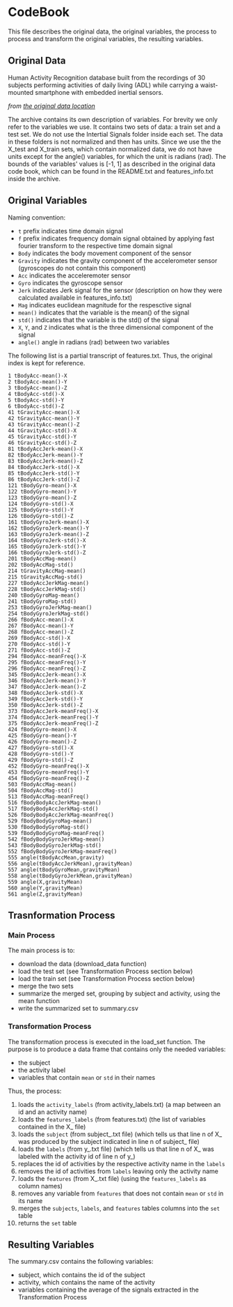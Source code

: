 # CodeBook

This file describes the original data, the original variables, the process to process and transform the original variables, the resulting variables.

## Original Data

Human Activity Recognition database built from the recordings of 30 subjects performing activities of daily living (ADL) while carrying a waist-mounted smartphone with embedded inertial sensors.

_from [the original data location](https://archive.ics.uci.edu/dataset/240/human+activity+recognition+using+smartphones)_

The archive contains its own description of variables. For brevity we only refer to the variables we use.
It contains two sets of data: a train set and a test set.
We do not use the Intertial Signals folder inside each set. The data in these folders is not normalized and then has units.
Since we use the the X_test and X_train sets, which contain normalized data, we do not have units except for the angle() variables, for which the unit is radians (rad). The bounds of the variables' values is [-1, 1] as described in the original data code book, which can be found in the README.txt and features_info.txt inside the archive.

## Original Variables

Naming convention:

  - `t` prefix indicates time domain signal
  - `f` prefix indicates frequency domain signal obtained by applying fast fourier transform to the respective time domain signal
  - `Body` indicates the body movement component of the sensor
  - `Gravity` indicates the gravity component of the accelerometer sensor (gyroscopes do not contain this component)
  - `Acc` indicates the acceleremoter sensor
  - `Gyro` indicates the gyroscope sensor
  - `Jerk` indicates Jerk signal for the sensor (description on how they were calculated available in features_info.txt)
  - `Mag` indicates euclidean magnitude for the respesctive signal
  - `mean()` indicates that the variable is the mean() of the signal
  - `std()` indicates that the variable is the std() of the signal
  - `X`, `Y`, and `Z` indicates what is the three dimensional component of the signal
  - `angle()` angle in radians (rad) between two variables
  
The following list is a partial transcript of features.txt. Thus, the original index is kept for reference.

```
1 tBodyAcc-mean()-X
2 tBodyAcc-mean()-Y
3 tBodyAcc-mean()-Z
4 tBodyAcc-std()-X
5 tBodyAcc-std()-Y
6 tBodyAcc-std()-Z
41 tGravityAcc-mean()-X
42 tGravityAcc-mean()-Y
43 tGravityAcc-mean()-Z
44 tGravityAcc-std()-X
45 tGravityAcc-std()-Y
46 tGravityAcc-std()-Z
81 tBodyAccJerk-mean()-X
82 tBodyAccJerk-mean()-Y
83 tBodyAccJerk-mean()-Z
84 tBodyAccJerk-std()-X
85 tBodyAccJerk-std()-Y
86 tBodyAccJerk-std()-Z
121 tBodyGyro-mean()-X
122 tBodyGyro-mean()-Y
123 tBodyGyro-mean()-Z
124 tBodyGyro-std()-X
125 tBodyGyro-std()-Y
126 tBodyGyro-std()-Z
161 tBodyGyroJerk-mean()-X
162 tBodyGyroJerk-mean()-Y
163 tBodyGyroJerk-mean()-Z
164 tBodyGyroJerk-std()-X
165 tBodyGyroJerk-std()-Y
166 tBodyGyroJerk-std()-Z
201 tBodyAccMag-mean()
202 tBodyAccMag-std()
214 tGravityAccMag-mean()
215 tGravityAccMag-std()
227 tBodyAccJerkMag-mean()
228 tBodyAccJerkMag-std()
240 tBodyGyroMag-mean()
241 tBodyGyroMag-std()
253 tBodyGyroJerkMag-mean()
254 tBodyGyroJerkMag-std()
266 fBodyAcc-mean()-X
267 fBodyAcc-mean()-Y
268 fBodyAcc-mean()-Z
269 fBodyAcc-std()-X
270 fBodyAcc-std()-Y
271 fBodyAcc-std()-Z
294 fBodyAcc-meanFreq()-X
295 fBodyAcc-meanFreq()-Y
296 fBodyAcc-meanFreq()-Z
345 fBodyAccJerk-mean()-X
346 fBodyAccJerk-mean()-Y
347 fBodyAccJerk-mean()-Z
348 fBodyAccJerk-std()-X
349 fBodyAccJerk-std()-Y
350 fBodyAccJerk-std()-Z
373 fBodyAccJerk-meanFreq()-X
374 fBodyAccJerk-meanFreq()-Y
375 fBodyAccJerk-meanFreq()-Z
424 fBodyGyro-mean()-X
425 fBodyGyro-mean()-Y
426 fBodyGyro-mean()-Z
427 fBodyGyro-std()-X
428 fBodyGyro-std()-Y
429 fBodyGyro-std()-Z
452 fBodyGyro-meanFreq()-X
453 fBodyGyro-meanFreq()-Y
454 fBodyGyro-meanFreq()-Z
503 fBodyAccMag-mean()
504 fBodyAccMag-std()
513 fBodyAccMag-meanFreq()
516 fBodyBodyAccJerkMag-mean()
517 fBodyBodyAccJerkMag-std()
526 fBodyBodyAccJerkMag-meanFreq()
529 fBodyBodyGyroMag-mean()
530 fBodyBodyGyroMag-std()
539 fBodyBodyGyroMag-meanFreq()
542 fBodyBodyGyroJerkMag-mean()
543 fBodyBodyGyroJerkMag-std()
552 fBodyBodyGyroJerkMag-meanFreq()
555 angle(tBodyAccMean,gravity)
556 angle(tBodyAccJerkMean),gravityMean)
557 angle(tBodyGyroMean,gravityMean)
558 angle(tBodyGyroJerkMean,gravityMean)
559 angle(X,gravityMean)
560 angle(Y,gravityMean)
561 angle(Z,gravityMean)
```
## Trasnformation Process

### Main Process

The main process is to:

  - download the data (download_data function)
  - load the test set (see Transformation Process section below)
  - load the train set (see Transformation Process section below)
  - merge the two sets
  - summarize the merged set, grouping by subject and activity, using the mean function
  - write the summarized set to summary.csv

### Transformation Process

The transformation process is executed in the load_set function.
The purpose is to produce a data frame that contains only the needed variables:

  - the subject
  - the activity label
  - variables that contain `mean` or `std` in their names
  
Thus, the process:

  1) loads the `activity_labels` (from activity_labels.txt) (a map between an id and an activity name)
  2) loads the `features_labels` (from features.txt) (the list of variables contained in the X_ file)
  3) loads the `subject` (from subject_.txt file) (which tells us that line n of X_ was produced by the subject indicated in line n of subject_ file)
  4) loads the `labels` (from y_.txt file) (which tells us that line n of X_ was labeled with the activity id of line n of y_)
  5) replaces the id of activities by the respective activity name in the `labels`
  6) removes the id of activities from `labels` leaving only the activity name
  7) loads the `features` (from X_.txt file) (using the `features_labels` as column names)
  8) removes any variable from `features` that does not contain `mean` or `std` in its name
  9) merges the `subjects`, `labels`, and `features` tables columns into the `set` table
  10) returns the `set` table

## Resulting Variables

The summary.csv contains the following variables:

  - subject, which contains the id of the subject
  - activity, which contains the name of the activity
  - variables containing the average of the signals extracted in the Transformation Process
